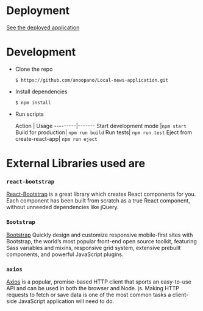 # Deployment

[See the deployed application](url) 



# Development

* Clone the repo

  `$ https://github.com/anoopano/Local-news-application.git`

* Install dependencies

  `$ npm install`

* Run scripts

  Action  | Usage
---------|-------
Start development mode |`npm start`
Build for production| `npm run build`
Run tests| `npm run test`
Eject from create-react-app| `npm run eject`



# External Libraries used are

### `react-bootstrap`

[React-Bootstrap](https://react-bootstrap.github.io/) is a great library which creates React components for you. Each component has been built from scratch as a true React component, without unneeded dependencies like jQuery.

### `Bootstrap`

[Bootstrap](https://getbootstrap.com/) Quickly design and customize responsive mobile-first sites with Bootstrap, the world’s most popular front-end open source toolkit, featuring Sass variables and mixins, responsive grid system, extensive prebuilt components, and powerful JavaScript plugins.

### `axios`

[Axios](https://www.npmjs.com/package/axios) is a popular, promise-based HTTP client that sports an easy-to-use API and can be used in both the browser and Node. js. Making HTTP requests to fetch or save data is one of the most common tasks a client-side JavaScript application will need to do.


